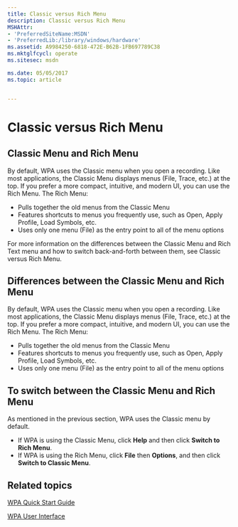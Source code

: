 ```yaml
---
title: Classic versus Rich Menu
description: Classic versus Rich Menu
MSHAttr:
- 'PreferredSiteName:MSDN'
- 'PreferredLib:/library/windows/hardware'
ms.assetid: A9984250-6818-472E-B62B-1FB697789C38
ms.mktglfcycl: operate
ms.sitesec: msdn

ms.date: 05/05/2017
ms.topic: article


---
```


# Classic versus Rich Menu


## Classic Menu and Rich Menu


By default, WPA uses the Classic menu when you open a recording. Like most applications, the Classic Menu displays menus (File, Trace, etc.) at the top. If you prefer a more compact, intuitive, and modern UI, you can use the Rich Menu. The Rich Menu:

-   Pulls together the old menus from the Classic Menu
-   Features shortcuts to menus you frequently use, such as Open, Apply Profile, Load Symbols, etc.
-   Uses only one menu (File) as the entry point to all of the menu options

For more information on the differences between the Classic Menu and Rich Text menu and how to switch back-and-forth between them, see Classic versus Rich Menu.

## Differences between the Classic Menu and Rich Menu


By default, WPA uses the Classic menu when you open a recording. Like most applications, the Classic Menu displays menus (File, Trace, etc.) at the top. If you prefer a more compact, intuitive, and modern UI, you can use the Rich Menu. The Rich Menu:

-   Pulls together the old menus from the Classic Menu
-   Features shortcuts to menus you frequently use, such as Open, Apply Profile, Load Symbols, etc.
-   Uses only one menu (File) as the entry point to all of the menu options

## To switch between the Classic Menu and Rich Menu


As mentioned in the previous section, WPA uses the Classic menu by default.

-   If WPA is using the Classic Menu, click **Help** and then click **Switch to Rich Menu**.
-   If WPA is using the Rich Menu, click **File** then **Options**, and then click **Switch to Classic Menu**.

## Related topics


[WPA Quick Start Guide](wpa-quick-start-guide.md)

[WPA User Interface](wpa-user-interface.md)

 

 







